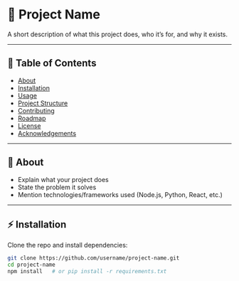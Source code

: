 # 🚀 Project Name

A short description of what this project does, who it’s for, and why it exists.

---

## 📂 Table of Contents
- [About](#about)
- [Installation](#installation)
- [Usage](#usage)
- [Project Structure](#project-structure)
- [Contributing](#contributing)
- [Roadmap](#roadmap)
- [License](#license)
- [Acknowledgements](#acknowledgements)

---

## 📝 About
- Explain what your project does
- State the problem it solves
- Mention technologies/frameworks used (Node.js, Python, React, etc.)

---

## ⚡ Installation

Clone the repo and install dependencies:

```bash
git clone https://github.com/username/project-name.git
cd project-name
npm install   # or pip install -r requirements.txt
